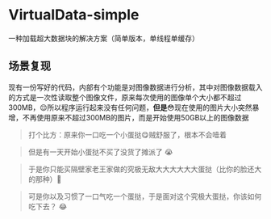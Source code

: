 # VirtualData-simple
一种加载超大数据块的解决方案（简单版本，单线程单缓存）

## 场景复现

现有一份写好的代码，内部有个功能是对图像数据进行分析，其中对图像数据载入的方式是一次性读取整个图像文件，原来每次使用的图像单个大小都不超过300MB，:relieved:所以程序运行起来没有任何问题，**但是**:flushed:现在使用的图片大小突然暴增，不再使用原来不超过300MB的图片，而是开始使用50GB以上的图像数据

>
>打个比方：原来你一口吃一个小蛋挞:yum:贼舒服了，根本不会噎着

>但是有一天开始小蛋挞不买了没货了摊派了 :sob:

>于是你只能买隔壁家老王家做的究极无敌大大大大大大蛋挞（比你的脸还大的那种）:new_moon_with_face:

>可是你以及习惯了一口气吃一个蛋挞，于是面对这个究极大蛋挞，你该如何吃下去？ :joy:
>
